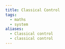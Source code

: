 ```yaml
---
title: Classical Control
tags:
  - maths
  - system
aliases:
  - Classical control
  - classical control
---
```

